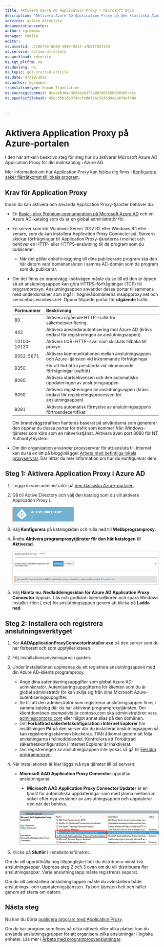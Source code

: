 ```yaml
---
title: Aktivera Azure AD Application Proxy | Microsoft Docs
description: "Aktivera Azure AD Application Proxy på den klassiska Azure-portalen och installera anslutningsverktyget för den omvända proxyn."
services: active-directory
documentationcenter: 
author: kgremban
manager: femila
editor: 
ms.assetid: c7186f98-dd80-4910-92a4-a7b8ff6272b9
ms.service: active-directory
ms.workload: identity
ms.tgt_pltfrm: na
ms.devlang: na
ms.topic: get-started-article
ms.date: 07/19/2016
ms.author: kgremban
translationtype: Human Translation
ms.sourcegitcommit: dcda8b30adde930ab373a087d6955b900365c4cc
ms.openlocfilehash: 45ecd5b16b874dcf0ddf16c58f6d9dea6f4afb00


---
```

# <a name="enable-application-proxy-in-the-azure-portal"></a>Aktivera Application Proxy på Azure-portalen
I den här artikeln beskrivs steg för steg hur du aktiverar Microsoft Azure AD Application Proxy för din molnkatalog i Azure AD.

Mer information om hur Application Proxy kan hjälpa dig finns i [Konfigurera säker fjärråtkomst till lokala program](active-directory-application-proxy-get-started.md).

## <a name="application-proxy-prerequisites"></a>Krav för Application Proxy
Innan du kan aktivera och använda Application Proxy-tjänster behöver du:

* En [Basic- eller Premium-prenumeration på Microsoft Azure AD](active-directory-editions.md) och en Azure AD-katalog som du är en global administratör för.
* En server som kör Windows Server 2012 R2 eller Windows 8.1 eller senare, som du kan installera Application Proxy Connector på. Servern skickar förfrågningar till Application Proxy-tjänsterna i molnet och behöver en HTTP- eller HTTPS-anslutning till de program som du publicerar.
  
  * När det gäller enkel inloggning till dina publicerade program ska den här datorn vara domänansluten i samma AD-domän som de program som du publicerar.
* Om det finns en brandvägg i sökvägen måste du se till att den är öppen så att anslutningsappen kan göra HTTPS-förfrågningar (TCP) till programproxyn. Anslutningsappen använder dessa portar tillsammans med underdomäner som ingår i högnivådomänerna msappproxy.net och servicebus.windows.net. Öppna följande portar för **utgående** trafik:
  
  | Portnummer | Beskrivning |
  | --- | --- |
  | 80 |Aktivera utgående HTTP-trafik för säkerhetsverifiering. |
  | 443 |Aktivera användarautentisering mot Azure AD (krävs endast för registreringen av anslutningsappen) |
  | 10100–10120 |Aktivera LOB-HTTP-svar som skickats tillbaka till proxyn |
  | 9352, 5671 |Aktivera kommunikationen mellan anslutningsappen och Azure-tjänsten vid inkommande förfrågningar. |
  | 9350 |För att förbättra prestanda vid inkommande förfrågningar (valfritt) |
  | 8080 |Aktivera startsekvensen och den automatiska uppdateringen av anslutningsappen |
  | 9090 |Aktivera registreringen av anslutningsappen (krävs endast för registreringsprocessen för anslutningsappen) |
  | 9091 |Aktivera automatisk förnyelse av anslutningsappens förtroendecertifikat |
  
    Om brandväggstrafiken hanteras baserat på användarna som genererar den öppnar du dessa portar för trafik som kommer från Windows-tjänster som körs som en nätverkstjänst. Aktivera även port 8080 för NT Authority\System.
* Om din organisation använder proxyservrar för att ansluta till Internet kan du ta en titt på blogginlägget [Arbeta med befintliga lokala proxyservrar](https://blogs.technet.microsoft.com/applicationproxyblog/2016/03/07/working-with-existing-on-prem-proxy-servers-configuration-considerations-for-your-connectors/). Där hittar du mer information om hur du konfigurerar dem.

## <a name="step-1-enable-application-proxy-in-azure-ad"></a>Steg 1: Aktivera Application Proxy i Azure AD
1. Logga in som administratör på [den klassiska Azure-portalen](https://manage.windowsazure.com/).
2. Gå till Active Directory och välj den katalog som du vill aktivera Application Proxy i.
   
    ![Active Directory – ikon](./media/active-directory-application-proxy-enable/ad_icon.png)
3. Välj **Konfigurera** på katalogsidan och rulla ned till **Webbprogramproxy**.
4. Ändra **Aktivera programproxytjänster för den här katalogen** till **Aktiverad**.
   
    ![Aktivera Application Proxy](./media/active-directory-application-proxy-enable/app_proxy_enable.png)
5. Välj **Hämta nu**. **Nedladdningssidan för Azure AD Application Proxy Connector** öppnas. Läs och godkänn licensvillkoren och spara Windows Installer-filen (.exe) för anslutningsappen genom att klicka på **Ladda ned**.

## <a name="step-2-install-and-register-the-connector"></a>Steg 2: Installera och registrera anslutningsverktyget
1. Kör **AADApplicationProxyConnectorInstaller.exe** på den server som du har förberett och som uppfyller kraven.
2. Följ installationsanvisningarna i guiden.
3. Under installationen uppmanas du att registrera anslutningsappen med din Azure AD-klients programproxy.
   
   * Ange dina autentiseringsuppgifter som global Azure AD-administratör. Autentiseringsuppgifterna för klienten som du är global administratör för kan skilja sig från dina Microsoft Azure-autentiseringsuppgifter.
   * Se till att den administratör som registrerar anslutningsappen finns i samma katalog där du har aktiverat programproxytjänsten. Om klientdomänen exempelvis är contoso.com ska administratören vara admin@contoso.com eller något annat alias på den domänen.
   * Om **Förbättrad säkerhetskonfiguration i Internet Explorer** har inställningen **På** på den server där du installerar anslutningsappen så kan registreringsskärmen blockeras. Tillåt åtkomst genom att följa anvisningarna i felmeddelandet. Kontrollera att Förbättrad säkerhetskonfiguration i Internet Explorer är inaktiverat.
   * Om registreringen av anslutningsappen inte lyckas så gå till [Felsöka programproxyn](active-directory-application-proxy-troubleshoot.md).  
4. När installationen är klar läggs två nya tjänster till på servern:
   
   * **Microsoft AAD Application Proxy Connector** upprättar anslutningarna.
     
     * **Microsoft AAD Application Proxy Connector Updater** är en tjänst för automatiska uppdateringar som med jämna mellanrum söker efter nya versioner av anslutningsappen och uppdaterar den när det behövs.
     
     ![Application Proxy Connector-tjänster – skärmbild](./media/active-directory-application-proxy-enable/app_proxy_services.png)
5. Klicka på **Slutför** i installationsfönstret.

Om du vill upprätthålla hög tillgänglighet bör du distribuera minst två anslutningsappar. Upprepa steg 2 och 3 ovan om du vill distribuera fler anslutningsappar. Varje anslutningsapp måste registreras separat.

Om du vill avinstallera anslutningsappen måste du avinstallera både anslutnings- och uppdateringstjänsten. Ta bort tjänsten helt och hållet genom att starta om datorn.

## <a name="next-steps"></a>Nästa steg
Nu kan du börja [publicera program med Application Proxy](active-directory-application-proxy-publish.md).

Om du har program som finns på olika nätverk eller olika platser kan du använda anslutningsgrupper för att organisera olika anslutningar i logiska enheter. Läs mer i [Arbeta med programproxyanslutningar](active-directory-application-proxy-connectors.md).




<!--HONumber=Dec16_HO1-->



